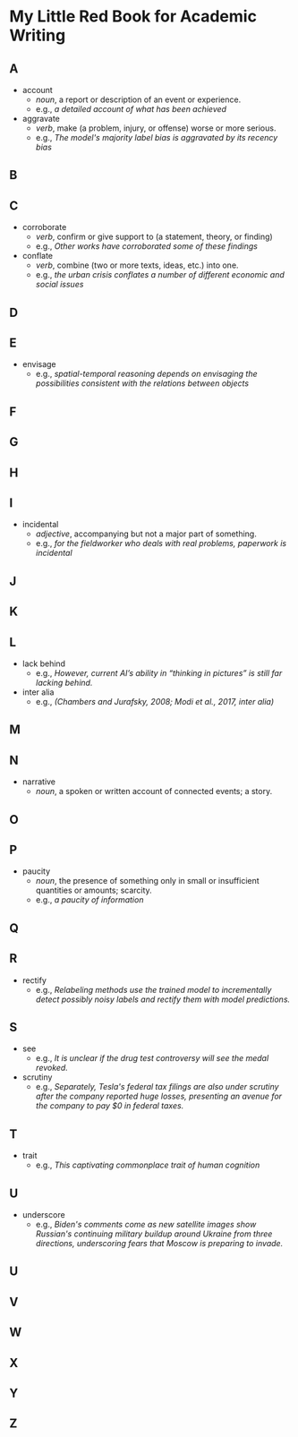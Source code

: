 # My Little Red Book for Academic Writing
## A
- account
  - *noun*, a report or description of an event or experience.
  - e.g., *a detailed account of what has been achieved*
- aggravate
  - *verb*, make (a problem, injury, or offense) worse or more serious.
  - e.g., *The model's majority label bias is aggravated by its recency bias*
## B
## C
- corroborate
  - *verb*, confirm or give support to (a statement, theory, or finding)
  - e.g., *Other works have corroborated some of these findings*
- conflate
  - *verb*, combine (two or more texts, ideas, etc.) into one.
  - e.g., *the urban crisis conflates a number of different economic and social issues*
## D


## E
- envisage
  - e.g., *spatial-temporal reasoning depends on envisaging the possibilities consistent with the relations between objects*

## F
## G
## H
## I 
- incidental
  - *adjective*, accompanying but not a major part of something.
  - e.g., *for the fieldworker who deals with real problems, paperwork is incidental*
## J
## K
## L
- lack behind
  - e.g., *However, current AI’s ability in “thinking in pictures” is still far lacking behind.*
- inter alia
  - e.g., *(Chambers and Jurafsky, 2008; Modi et al., 2017, inter alia)*
## M
## N
- narrative
  - *noun*, a spoken or written account of connected events; a story.
## O
## P
- paucity
  - *noun*, the presence of something only in small or insufficient quantities or amounts; scarcity.
  - e.g., *a paucity of information*
## Q

## R
- rectify
  - e.g., *Relabeling methods use the trained model to incrementally detect possibly noisy labels and rectify them with model predictions.*

## S
- see
  - e.g., *It is unclear if the drug test controversy will see the medal revoked.*  
- scrutiny
  - e.g., *Separately, Tesla's federal tax filings are also under scrutiny after the company reported huge losses, presenting an avenue for the company to pay $0 in federal taxes.*
## T
- trait
  - e.g., *This captivating commonplace trait of human cognition*
## U
- underscore
  - e.g., *Biden's comments come as new satellite images show Russian's continuing military buildup around Ukraine from three directions, underscoring fears that Moscow is preparing to invade.*
## U
## V
## W
## X
## Y
## Z

